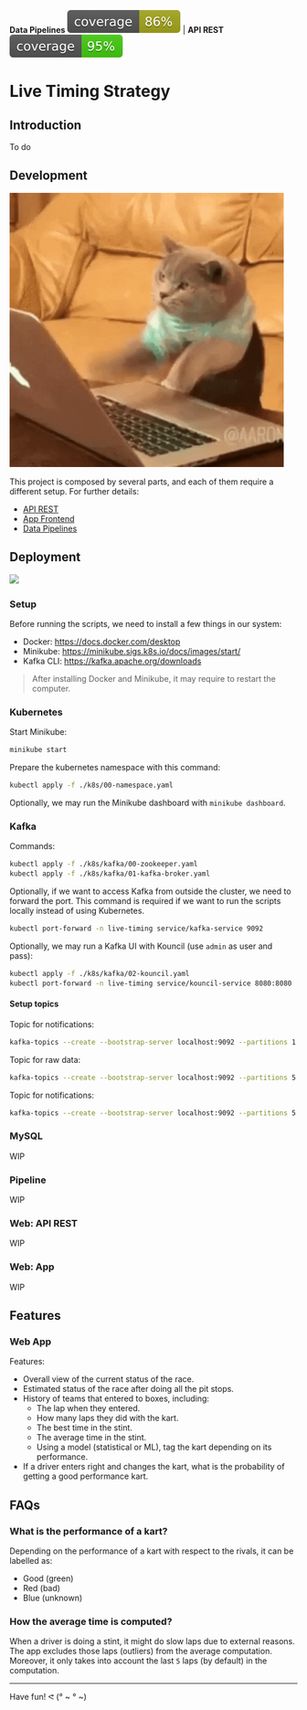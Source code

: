 **Data Pipelines** ![Coverage badge](./lts-pipeline/docs/coverage.svg) | **API REST** ![Coverage badge](./lts-api/docs/coverage.svg)

# Live Timing Strategy

## Introduction

To do

## Development

![](./docs/images/cat-typing.gif)

This project is composed by several parts, and each of them require a different
setup. For further details:
- [API REST](./lts-api/README.md)
- [App Frontend](./lts-front/README.md)
- [Data Pipelines](./lts-pipeline/README.md)

## Deployment

![](./docs/images/rocket-launch.gif)

### Setup

Before running the scripts, we need to install a few things in our system:
- Docker: https://docs.docker.com/desktop
- Minikube: https://minikube.sigs.k8s.io/docs/images/start/
- Kafka CLI: https://kafka.apache.org/downloads

> After installing Docker and Minikube, it may require to restart the computer.

### Kubernetes

Start Minikube:
```sh
minikube start
```

Prepare the kubernetes namespace with this command:
```sh
kubectl apply -f ./k8s/00-namespace.yaml
```

Optionally, we may run the Minikube dashboard with `minikube dashboard`.

### Kafka

Commands:
```sh
kubectl apply -f ./k8s/kafka/00-zookeeper.yaml
kubectl apply -f ./k8s/kafka/01-kafka-broker.yaml
```

Optionally, if we want to access Kafka from outside the cluster, we need to
forward the port. This command is required if we want to run the scripts
locally instead of using Kubernetes.
```sh
kubectl port-forward -n live-timing service/kafka-service 9092
```

Optionally, we may run a Kafka UI with Kouncil (use `admin` as user and pass):
```sh
kubectl apply -f ./k8s/kafka/02-kouncil.yaml
kubectl port-forward -n live-timing service/kouncil-service 8080:8080
```

#### Setup topics

Topic for notifications:
```sh
kafka-topics --create --bootstrap-server localhost:9092 --partitions 1 --topic notifications
```

Topic for raw data:
```sh
kafka-topics --create --bootstrap-server localhost:9092 --partitions 5 --topic raw-messages
```

Topic for notifications:
```sh
kafka-topics --create --bootstrap-server localhost:9092 --partitions 5 --topic standard
```

### MySQL

WIP

### Pipeline

WIP

### Web: API REST

WIP

### Web: App

WIP

## Features

### Web App

Features:
- Overall view of the current status of the race.
- Estimated status of the race after doing all the pit stops.
- History of teams that entered to boxes, including:
  - The lap when they entered.
  - How many laps they did with the kart.
  - The best time in the stint.
  - The average time in the stint.
  - Using a model (statistical or ML), tag the kart depending on 
    its performance.
- If a driver enters right and changes the kart, what is the probability of
  getting a good performance kart.

## FAQs

### What is the performance of a kart?

Depending on the performance of a kart with respect to the rivals, it can be
labelled as:
- Good (green)
- Red (bad)
- Blue (unknown)

### How the average time is computed?

When a driver is doing a stint, it might do slow laps due to external reasons.
The app excludes those laps (outliers) from the average computation. Moreover,
it only takes into account the last `5` laps (by default) in the computation.

---

Have fun! ᕙ (° ~ ° ~)
